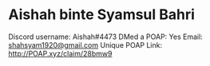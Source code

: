 # Aishah binte Syamsul Bahri

Discord username: Aishah#4473
DMed a POAP: Yes
Email: shahsyam1920@gmail.com
Unique POAP Link: http://POAP.xyz/claim/28bmw9